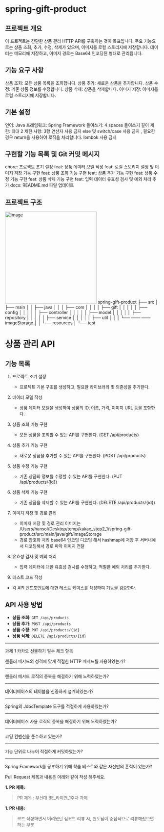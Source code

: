 # spring-gift-product
## 프로젝트 개요
이 프로젝트는 간단한 상품 관리 HTTP API를 구축하는 것이 목표입니다. 주요 기능으로는 상품 조회, 추가, 수정, 삭제가 있으며, 이미지를 로컬 스토리지에 저장합니다. 데이터는 메모리에 저장하고, 이미지 경로는 Base64 인코딩된 형태로 관리됩니다.

## 기능 요구 사항
상품 조회: 모든 상품 목록을 조회합니다.
상품 추가: 새로운 상품을 추가합니다.
상품 수정: 기존 상품 정보를 수정합니다.
상품 삭제: 상품을 삭제합니다.
이미지 저장: 이미지를 로컬 스토리지에 저장합니다.

## 기본 설정
언어: Java
프레임워크: Spring Framework
들여쓰기: 4 spaces
들여쓰기 깊이 제한: 최대 2
제한 사항:
3항 연산자 사용 금지
else 및 switch/case 사용 금지 , 필요한 경우 return을 사용하여 로직을 처리합니다.
lombok 사용 금지

## 구현할 기능 목록 및 Git 커밋 메시지
chore: 프로젝트 초기 설정
feat: 상품 데이터 모델 작성
feat: 로컬 스토리지 설정 및 이미지 저장 기능 구현
feat: 상품 조회 기능 구현
feat: 상품 추가 기능 구현
feat: 상품 수정 기능 구현
feat: 상품 삭제 기능 구현
feat: 입력 데이터 유효성 검사 및 예외 처리 추가
docs: README.md 파일 업데이트

## 프로젝트 구조
<img width="300" alt="image" src="https://github.com/pjhcsols/spring-gift-product/assets/110244523/35c6fc61-0a31-41fb-ba20-1d603419f536">
spring-gift-product
├── src
│   ├── main
│   │   ├── java
│   │   │   ├── com
│   │   │   │   ├── gift
│   │   │   │   │   ├── config
│   │   │   │   │   ├── controller
│   │   │   │   │   ├── model
│   │   │   │   │   ├── repository
│   │   │   │   │   ├── service
│   │   │   │   │   ├── util
│   │   │   └── ─── ─── imageStorage
│   │   └── resources
│   └── test



# 상품 관리 API

## 기능 목록
1. 프로젝트 초기 설정
   - 프로젝트 기본 구조를 생성하고, 필요한 라이브러리 및 의존성을 추가한다.

2. 데이터 모델 작성
   - 상품 데이터 모델을 생성하여 상품의 ID, 이름, 가격, 이미지 URL 등을 포함한다.

3. 상품 조회 기능 구현
   - 모든 상품을 조회할 수 있는 API를 구현한다. (GET /api/products)

4. 상품 추가 기능 구현
   - 새로운 상품을 추가할 수 있는 API를 구현한다. (POST /api/products)

5. 상품 수정 기능 구현
   - 기존 상품의 정보를 수정할 수 있는 API를 구현한다. (PUT /api/products/{id})

6. 상품 삭제 기능 구현
   - 기존 상품을 삭제할 수 있는 API를 구현한다. (DELETE /api/products/{id})

8. 이미지 저장 및 경로 관리
   - 이미지 저장 및 경로 관리 이미지는 /Users/hansol/Desktop/temp/kakao_step2_1/spring-gift-product/src/main/java/gift/imageStorage
   - 경로 암호화 처리 base64 인코딩 디코딩 해서 hashmap에 저장 후 서버내에서 디코딩해서 경로 파악 이미지 전달

9. 유효성 검사 및 예외 처리
   - 입력 데이터에 대한 유효성 검사를 수행하고, 적절한 예외 처리를 추가한다.

10. 테스트 코드 작성
   - 각 API 엔드포인트에 대한 테스트 케이스를 작성하여 기능을 검증한다.


## API 사용 방법
- **상품 조회**: `GET /api/products`
- **상품 추가**: `POST /api/products`
- **상품 수정**: `PUT /api/products/{id}`
- **상품 삭제**: `DELETE /api/products/{id}`





---
과제 1 카카오 선물하기 필수 체크 항목

핸들러 메서드의 성격에 맞게 적절한 HTTP 메서드를 사용하였는가?

---

핸들러 메서드 로직의 중복을 해결하기 위해 노력하였는가?

---

데이터베이스의 테이블을 신중하게 설계하였는가?

---

Spring의 JdbcTemplate 도구를 적절하게 사용하였는가?

---

데이터베이스 사용 로직의 중복을 해결하기 위해 노력하였는가?

---

코딩 컨벤션을 준수하고 있는가?

---

기능 단위로 나누어 적절하게 커밋하였는가?

---

Spring Framework를 공부하기 위해 학습 테스트와 같은 자신만의 흔적이 있는가?

Pull Request 제목과 내용은 아래와 같이 작성 해주세요.

**1. PR 제목:**

> PR 제목 : 부산대 BE_라이언_1주차 과제
> 

**1. PR 내용:**

> 코드 작성하면서 어려웠던 점코드 리뷰 시, 멘토님이 중점적으로 리뷰해줬으면 하는 부분
>
